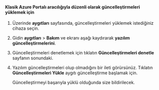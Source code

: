 <!--author=SharS last changed: 9/17/15-->

#### <a name="to-install-regular-updates-via-the-azure-classic-portal"></a>Klasik Azure Portalı aracılığıyla düzenli olarak güncelleştirmeleri yüklemek için
1. Üzerinde **aygıtları** sayfasında, güncelleştirmeleri yüklemek istediğiniz cihaza seçin.
2. Gidin **aygıtları** > **Bakım** ve ekranı aşağı kaydırarak **yazılım güncelleştirmelerini**.
3. Güncelleştirmeleri denetlemek için tıklatın **Güncelleştirmeleri denetle** sayfanın sonundaki.
4. Yazılım güncelleştirmeleri olup olmadığını bir ileti görürsünüz. Tıklatın **Güncelleştirmeleri Yükle** aygıtı güncelleştirme başlamak için.
   
    Güncelleştirmeyi başarıyla yüklü olduğunda size bildirilecek.

